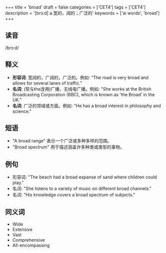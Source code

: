 +++
title = 'broad'
draft = false
categories = ['CET4']
tags = ['CET4']
description = '[brɔːd] a.宽的，阔的；广泛的'
keywords = ['ai words', 'broad']
+++

## 读音
/brɔːd/

## 释义
- **形容词**: 宽阔的，广阔的，广泛的。例如: "The road is very broad and allows for several lanes of traffic."
- **名词**: (常与the连用)广播，无线电广播。例如: "She works at the British Broadcasting Corporation (BBC), which is known as 'the Broad' in the UK."
- **名词**: 广泛的领域或方面。例如: "He has a broad interest in philosophy and science."

## 短语
- "A broad range" 表示一个广泛或多种多样的范围。
- "Broad spectrum" 用于描述涵盖许多种类或类型的事物。

## 例句
- 形容词: "The beach had a broad expanse of sand where children could play."
- 名词: "She listens to a variety of music on different broad channels."
- 名词: "His knowledge covers a broad spectrum of subjects."

## 同义词
- Wide
- Extensive
- Vast
- Comprehensive
- All-encompassing
